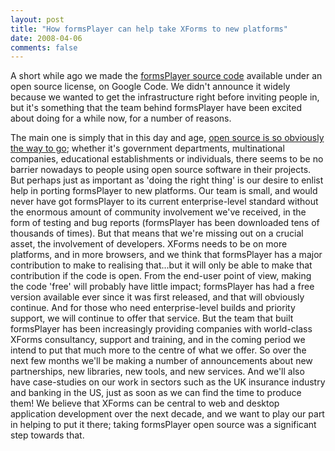 ```yaml
---
layout: post
title: "How formsPlayer can help take XForms to new platforms"
date: 2008-04-06
comments: false
---
```

A short while ago we made the [formsPlayer source
code](http://code.google.com/p/formsplayer/) available under an open source
license, on Google Code. We didn't announce it widely because we wanted to get
the infrastructure right before inviting people in, but it's something that
the team behind formsPlayer have been excited about doing for a while now, for
a number of reasons.

<!-- more -->

The main one is simply that in this day and age, [open source is so obviously the way to go](http://news.zdnet.co.uk/software/0,1000000121,39379900,00.htm);
whether it's government departments, multinational companies, educational
establishments or individuals, there seems to be no barrier nowadays to people
using open source software in their projects. But perhaps just as important as
'doing the right thing' is our desire to enlist help in porting formsPlayer to
new platforms. Our team is small, and would never have got formsPlayer to its
current enterprise-level standard without the enormous amount of community
involvement we've received, in the form of testing and bug reports
(formsPlayer has been downloaded tens of thousands of times). But that means
that we're missing out on a crucial asset, the involvement of developers.
XForms needs to be on more platforms, and in more browsers, and we think that
formsPlayer has a major contribution to make to realising that...but it will
only be able to make that contribution if the code is open. From the end-user
point of view, making the code 'free' will probably have little impact;
formsPlayer has had a free version available ever since it was first released,
and that will obviously continue. And for those who need enterprise-level
builds and priority support, we will continue to offer that service. But the
team that built formsPlayer has been increasingly providing companies with
world-class XForms consultancy, support and training, and in the coming period
we intend to put that much more to the centre of what we offer. So over the
next few months we'll be making a number of announcements about new
partnerships, new libraries, new tools, and new services. And we'll also have
case-studies on our work in sectors such as the UK insurance industry and
banking in the US, just as soon as we can find the time to produce them! We
believe that XForms can be central to web and desktop application development
over the next decade, and we want to play our part in helping to put it there;
taking formsPlayer open source was a significant step towards that.

